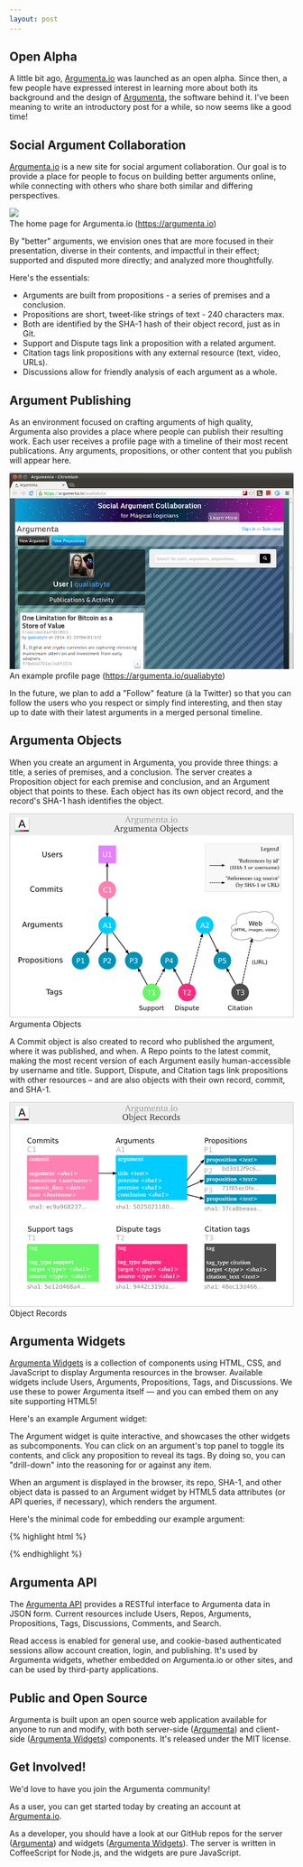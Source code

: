 ```yaml
---
layout: post
---
```


## Open Alpha

A little bit ago, [Argumenta.io][Argumenta.io] was launched as an open
alpha. Since then, a few people have expressed interest in learning more
about both its background and the design of [Argumenta][Argumenta], the
software behind it. I've been meaning to write an introductory post for a
while, so now seems like a good time!

## Social Argument Collaboration

[Argumenta.io][Argumenta.io] is a new site for social argument
collaboration.  Our goal is to provide a place for people to focus on
building better arguments online, while connecting with others who
share both similar and differing perspectives.

<a href="/assets/images/Argumenta-0.1.4-cropped.png">
  <img class="post-image" src="/assets/images/Argumenta-0.1.4-cropped.png">
</a>
<div class="post-caption">
  The home page for Argumenta.io
  (<a href="https://argumenta.io">https://argumenta.io</a>)
</div>

By "better" arguments, we envision ones that are more focused in their
presentation, diverse in their contents, and impactful in their effect;
supported and disputed more directly; and analyzed more thoughtfully.

Here's the essentials:

+ Arguments are built from propositions - a series of premises and a conclusion.
+ Propositions are short, tweet-like strings of text - 240 characters max.
+ Both are identified by the SHA-1 hash of their object record, just as in Git.
+ Support and Dispute tags link a proposition with a related argument.
+ Citation tags link propositions with any external resource (text, video, URLs).
+ Discussions allow for friendly analysis of each argument as a whole.

## Argument Publishing

As an environment focused on crafting arguments of high quality,
Argumenta also provides a place where people can publish their
resulting work. Each user receives a profile page with a timeline of
their most recent publications. Any arguments, propositions, or other
content that you publish will appear here.

<a href="/assets/images/Argumenta-0.1.4-profile.png">
  <img class="post-image" src="/assets/images/Argumenta-0.1.4-profile.png">
</a>

<div class="post-caption">
An example profile page
(<a href="https://argumenta.io/qualiabyte">https://argumenta.io/qualiabyte</a>)
</div>

In the future, we plan to add a "Follow" feature (à la Twitter) so
that you can follow the users who you respect or simply find
interesting, and then stay up to date with their latest arguments in a
merged personal timeline.

## Argumenta Objects

When you create an argument in Argumenta, you provide three things: a
title, a series of premises, and a conclusion. The server creates a
Proposition object for each premise and conclusion, and an Argument
object that points to these. Each object has its own object record,
and the record's SHA-1 hash identifies the object.

<a href="/assets/images/argumenta-objects.png">
  <img class="post-image" src="/assets/images/argumenta-objects.png">
</a>
<div class="post-caption">Argumenta Objects</div>

A Commit object is also created to record who published the argument,
where it was published, and when. A Repo points to the latest commit,
making the most recent version of each Argument easily human-accessible
by username and title. Support, Dispute, and Citation tags link
propositions with other resources &ndash; and are also objects with
their own record, commit, and SHA-1.

<a href="/assets/images/object-records.png">
  <img class="post-image" src="/assets/images/object-records.png">
</a>
<div class="post-caption">Object Records</div>

## Argumenta Widgets

[Argumenta Widgets][Argumenta-Widgets] is a collection of components
using HTML, CSS, and JavaScript to display Argumenta resources in the
browser. Available widgets include Users, Arguments, Propositions,
Tags, and Discussions.  We use these to power Argumenta itself &mdash;
and you can embed them on any site supporting HTML5!

Here's an example Argument widget:

<div class="argument-widget" data-repo="qualiabyte/the-value-of-bitcoin-for-the-99%">
</div>

The Argument widget is quite interactive, and showcases the other
widgets as subcomponents. You can click on an argument's top panel to
toggle its contents, and click any proposition to reveal its tags. By
doing so, you can "drill-down" into the reasoning for or against any
item.

When an argument is displayed in the browser, its repo, SHA-1, and other
object data is passed to an Argument widget by HTML5 data attributes
(or API queries, if necessary), which renders the argument.

Here's the minimal code for embedding our example argument:

{% highlight html %}
<!-- A widget element, and the Argumenta Widgets script. -->
<div class="argument-widget" data-repo="qualiabyte/the-value-of-bitcoin-for-the-99%"></div>
<script src="https://argumenta.io/widgets.js"></script>
{% endhighlight %}

## Argumenta API

The [Argumenta API][Argumenta-API] provides a RESTful interface to
Argumenta data in JSON form. Current resources include Users, Repos,
Arguments, Propositions, Tags, Discussions, Comments, and Search.

Read access is enabled for general use, and cookie-based authenticated
sessions allow account creation, login, and publishing.  It's used by
Argumenta widgets, whether embedded on Argumenta.io or other sites,
and can be used by third-party applications.

## Public and Open Source

Argumenta is built upon an open source web application available for
anyone to run and modify, with both server-side ([Argumenta][Argumenta]) and
client-side ([Argumenta Widgets][Argumenta-Widgets]) components. It's
released under the MIT license.

## Get Involved!

We'd love to have you join the Argumenta community!

As a user, you can get started today by creating an account at
[Argumenta.io][Argumenta.io].

As a developer, you should have a look at our GitHub repos for the
server ([Argumenta][Argumenta]) and widgets
([Argumenta Widgets][Argumenta-Widgets]). The server is written in
CoffeeScript for Node.js, and the widgets are pure JavaScript.

[Argumenta]: https://github.com/argumenta/argumenta
[Argumenta.io]: https://argumenta.io
[Argumenta-Widgets]: https://github.com/argumenta/argumenta-widgets
[Argumenta-API]: https://github.com/argumenta/argumenta/blob/master/doc/README.API.markdown
